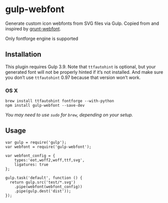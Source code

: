 # gulp-webfont
Generate custom icon webfonts from SVG files via Gulp. Copied from and inspired by [grunt-webfont](https://github.com/sapegin/grunt-webfont).

Only fontforge engine is supported

## Installation

This plugin requires Gulp 3.9. Note that `ttfautohint` is optional, but your generated font will not be properly hinted if it’s not installed. And make sure you don’t use `ttfautohint` 0.97 because that version won’t work.

### OS X

```
brew install ttfautohint fontforge --with-python
npm install gulp-webfont --save-dev
```

*You may need to use `sudo` for `brew`, depending on your setup.*

## Usage
```
var gulp = require('gulp');
var webfont = require('gulp-webfont');

var webfont_config = {
    types:'eot,woff2,woff,ttf,svg',
    ligatures: true
};

gulp.task('default', function () {
  return gulp.src('test/*.svg')
    .pipe(webfont(webfont_config))
    .pipe(gulp.dest('dist'));
});
```
